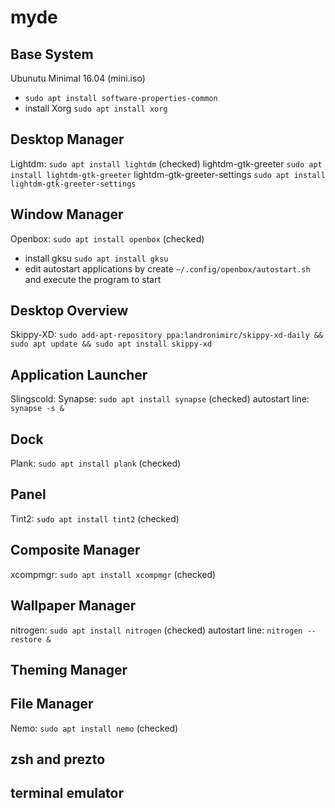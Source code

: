 # myde
## Base System
Ubunutu Minimal 16.04 (mini.iso)
* `sudo apt install software-properties-common`
* install Xorg `sudo apt install xorg`

## Desktop Manager
Lightdm: `sudo apt install lightdm` (checked)
lightdm-gtk-greeter `sudo apt install lightdm-gtk-greeter`
lightdm-gtk-greeter-settings `sudo apt install lightdm-gtk-greeter-settings`

## Window Manager
Openbox: `sudo apt install openbox` (checked)

* install gksu `sudo apt install gksu`
* edit autostart applications by create `~/.config/openbox/autostart.sh` and execute the program to start

## Desktop Overview
Skippy-XD: `sudo add-apt-repository ppa:landronimirc/skippy-xd-daily && sudo apt update && sudo apt install skippy-xd`

## Application Launcher
Slingscold:
Synapse: `sudo apt install synapse` (checked)
autostart line: `synapse -s &` 

## Dock
Plank: `sudo apt install plank` (checked)

## Panel
Tint2: `sudo apt install tint2` (checked)

## Composite Manager
xcompmgr: `sudo apt install xcompmgr` (checked)

## Wallpaper Manager
nitrogen: `sudo apt install nitrogen` (checked)
autostart line: `nitrogen --restore &`

## Theming Manager

## File Manager
Nemo: `sudo apt install nemo` (checked)

## zsh and prezto

## terminal emulator
